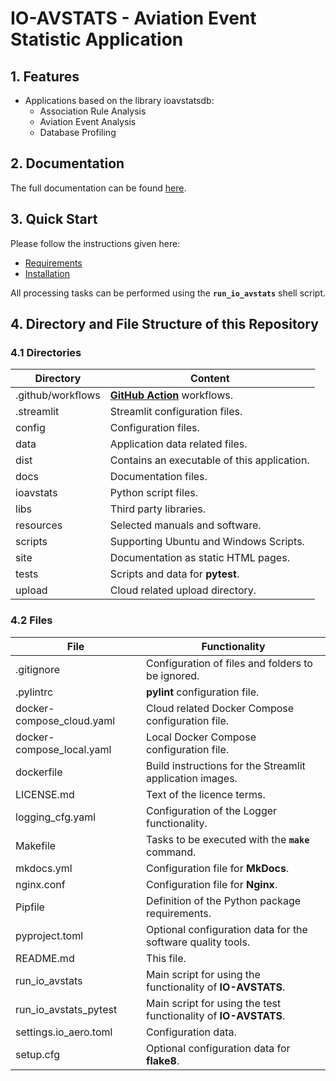 # IO-AVSTATS - Aviation Event Statistic Application

## 1. Features

- Applications based on the library ioavstatsdb:
  - Association Rule Analysis
  - Aviation Event Analysis
  - Database Profiling

## 2. Documentation

The full documentation can be found [here](https://io-aero.github.io/io-avstats/).

## 3. Quick Start

Please follow the instructions given here:

- [Requirements](https://io-aero.github.io/io-avstats/setup_requirements.html)
- [Installation](https://io-aero.github.io/io-avstats/setup_installation.html)

All processing tasks can be performed using the **`run_io_avstats`** shell script.

## 4. Directory and File Structure of this Repository

### 4.1 Directories

| Directory         | Content                                                    |
|-------------------|------------------------------------------------------------|
| .github/workflows | **[GitHub Action](https://github.com/actions)** workflows. |
| .streamlit        | Streamlit configuration files.                             |
| config            | Configuration files.                                       |
| data              | Application data related files.                            |
| dist              | Contains an executable of this application.                |
| docs              | Documentation files.                                       |
| ioavstats         | Python script files.                                       |
| libs              | Third party libraries.                                     |
| resources         | Selected manuals and software.                             |
| scripts           | Supporting Ubuntu and Windows Scripts.                     |
| site              | Documentation as static HTML pages.                        |
| tests             | Scripts and data for **pytest**.                           |
| upload            | Cloud related upload directory.                            |

### 4.2 Files

| File                      | Functionality                                                   |
|---------------------------|-----------------------------------------------------------------|
| .gitignore                | Configuration of files and folders to be ignored.               |
| .pylintrc                 | **pylint** configuration file.                                  |
| docker-compose_cloud.yaml | Cloud related Docker Compose configuration file.                |
| docker-compose_local.yaml | Local Docker Compose configuration file.                        |
| dockerfile                | Build instructions for the Streamlit application images.        |
| LICENSE.md                | Text of the licence terms.                                      |
| logging_cfg.yaml          | Configuration of the Logger functionality.                      |
| Makefile                  | Tasks to be executed with the **`make`** command.               |
| mkdocs.yml                | Configuration file for **MkDocs**.                              |
| nginx.conf                | Configuration file for **Nginx**.                               |
| Pipfile                   | Definition of the Python package requirements.                  |
| pyproject.toml            | Optional configuration data for the software quality tools.     |
| README.md                 | This file.                                                      |
| run_io_avstats            | Main script for using the functionality of **IO-AVSTATS**.      |
| run_io_avstats_pytest     | Main script for using the test functionality of **IO-AVSTATS**. |
| settings.io_aero.toml     | Configuration data.                                             |
| setup.cfg                 | Optional configuration data for **flake8**.                     |
